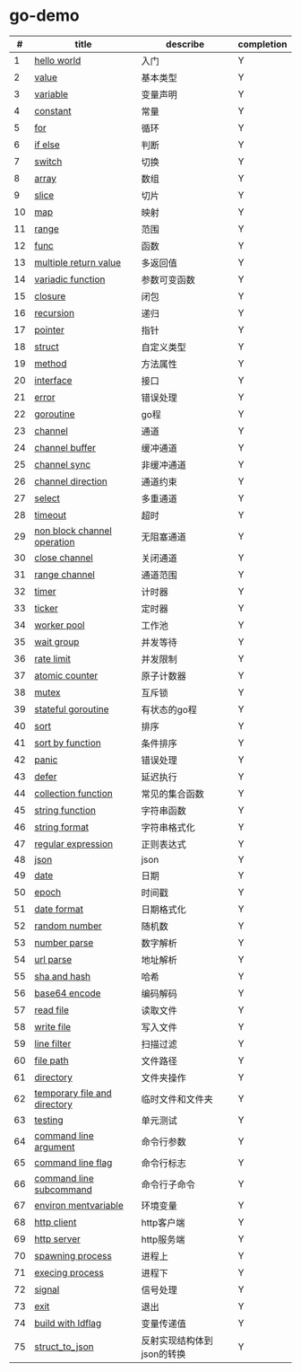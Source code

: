 # go-demo

|#|title|describe|completion|
|-|-----|--------|----------|
|1|[hello world](./1.hello_world.go)|入门|Y|
|2|[value](./2.values.go)|基本类型|Y|
|3|[variable](./3.variable.go)|变量声明|Y|
|4|[constant](./4.constant.go)|常量|Y|
|5|[for](./5.for.go)|循环|Y|
|6|[if else](./6.if_else.go)|判断|Y|
|7|[switch](./7.switch.go)|切换|Y|
|8|[array](./8.array.go)|数组|Y|
|9|[slice](./9.slice.go)|切片|Y|
|10|[map](./10.map.go)|映射|Y|
|11|[range](./11.range.go)|范围|Y|
|12|[func](./12.func.go)|函数|Y|
|13|[multiple return value](./13.multiple_return_value.go)|多返回值|Y|
|14|[variadic function](./14.variadic_func.go)|参数可变函数|Y|
|15|[closure](./15.closure.go)|闭包|Y|
|16|[recursion](./16.recursion.go)|递归|Y|
|17|[pointer](./17.pointer.go)|指针|Y|
|18|[struct](./18.struct.go)|自定义类型|Y|
|19|[method](./19.method.go)|方法属性|Y|
|20|[interface](./20.interface.go)|接口|Y|
|21|[error](./21.error.go)|错误处理|Y|
|22|[goroutine](./22.goroutine.go)|go程|Y|
|23|[channel](./23.channel.go)|通道|Y|
|24|[channel buffer](./24.channel_buffer.go)|缓冲通道|Y|
|25|[channel sync](./25.channel_sync.go)|非缓冲通道|Y|
|26|[channel direction](./26.channel_direction.go)|通道约束|Y|
|27|[select](./27.select.go)|多重通道|Y|
|28|[timeout](./28.timeout.go)|超时|Y|
|29|[non block channel operation](./29.non_block_channel_operation.go)|无阻塞通道|Y|
|30|[close channel](./30.close_channel.go)|关闭通道|Y|
|31|[range channel](./31.range_channel.go)|通道范围|Y|
|32|[timer](./32.timer.go)|计时器|Y|
|33|[ticker](./33.ticker.go)|定时器|Y|
|34|[worker pool](./34.worker_pool.go)|工作池|Y|
|35|[wait group](./35.wait_group.go)|并发等待|Y|
|36|[rate limit](./36.rate_limit.go)|并发限制|Y|
|37|[atomic counter](./37.atomic_counter.go)|原子计数器|Y|
|38|[mutex](./38.mutex.go)|互斥锁|Y|
|39|[stateful goroutine](./39.stateful_goroutine.go)|有状态的go程|Y|
|40|[sort](./40.sort.go)|排序|Y|
|41|[sort by function](./41.sort_by_function.go)|条件排序|Y|
|42|[panic](./42.panic.go)|错误处理|Y|
|43|[defer](./43.defer.go)|延迟执行|Y|
|44|[collection function](./44.collection_function.go)|常见的集合函数|Y|
|45|[string function](./45.string_function.go)|字符串函数|Y|
|46|[string format](./46.string_format.go)|字符串格式化|Y|
|47|[regular expression](./47.regular_expression.go)|正则表达式|Y|
|48|[json](./48.json.go)|json|Y|
|49|[date](./49.date.go)|日期|Y|
|50|[epoch](./50.epoch.go)|时间戳|Y|
|51|[date format](./51.date_format.go)|日期格式化|Y|
|52|[random number](./52.random_number.go)|随机数|Y|
|53|[number parse](./53.number_parse.go)|数字解析|Y|
|54|[url parse](./54.url_parse.go)|地址解析|Y|
|55|[sha and hash](./55.sha1_hash.go)|哈希|Y|
|56|[base64 encode](./56.base64_encode.go)|编码解码|Y|
|57|[read file](./57.read_file.go)|读取文件|Y|
|58|[write file](./58.write_file.go)|写入文件|Y|
|59|[line filter](./59.line_filter.go)|扫描过滤|Y|
|60|[file path](./60.file_path.go)|文件路径|Y|
|61|[directory](./61.directory.go)|文件夹操作|Y|
|62|[temporary file and directory](./62.temporary_file_and_directory.go)|临时文件和文件夹|Y|
|63|[testing](./63.testing_test.go)|单元测试|Y|
|64|[command line argument](./64.command_line_argument.go)|命令行参数|Y|
|65|[command line flag](./65.command_line_flag.go)|命令行标志|Y|
|66|[command line subcommand](./66.command_line_subcommand.go)|命令行子命令|Y|
|67|[environ mentvariable](./67.environment_variable.go)|环境变量|Y|
|68|[http client](./68.http_client.go)|http客户端|Y|
|69|[http server](./69.http_server.go)|http服务端|Y|
|70|[spawning process](./70.spawning_process.go)|进程上|Y|
|71|[execing process](./71.execing_process.go)|进程下|Y|
|72|[signal](./72.signal.go)|信号处理|Y|
|73|[exit](./73.exit.go)|退出|Y|
|74|[build with ldflag](./74.build_with_ldflag.go)|变量传递值|Y|
|75|[struct_to_json](./75.struct_to_json.go)|反射实现结构体到json的转换|Y|
